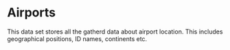 # Airports

This data set stores all the gatherd data about airport location. This includes geographical positions, ID names, continents etc.
